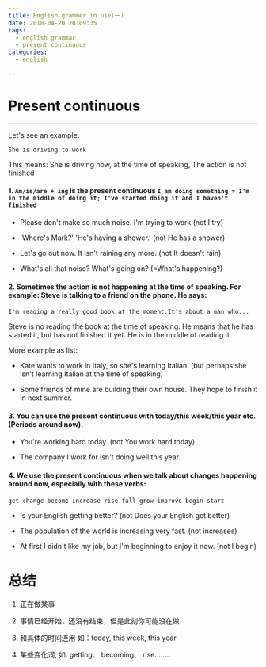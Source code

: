 ```yaml
---
title: English grammer in use(一)
date: 2018-04-20 20:09:35
tags: 
  - english grammar
  - present continuous
categories:
  - english

---
```


# Present continuous
---
Let's see an example:  

`She is driving to work`  

This means: She is driving now, at the time of speaking, The action is not finished  

 #### 1. `Am/is/are + ing` is the present continuous `I am doing something = I'm in the middle of doing it; I've started doing it and I haven't finished`


- Please don't make so much noise. I'm trying to work.(not I try)

- 'Where's Mark?' 'He's having a shower.' (not He has a shower)
	
- Let's go out now. It isn't raining any more. (not It doesn't rain)

- What's all that noise? What's going on? (=What's happening?)

#### 2. Sometimes the action is not happening at the time of speaking. For example: Steve is talking to a friend on the phone. He says:  

`I'm reading a really good book at the moment.It's about a man who...`  

Steve is no reading the book at the time of speaking. He means that he has
started it, but has not finished it yet. He is in the middle of reading it.  

More example as list:  

- Kate wants to work in Italy, so she's learning Italian. (but perhaps she isn't learning Italian at the time of speaking)  

- Some friends of mine are building their own house. They hope to finish it in next summer.  

#### 3. You can use the present continuous with today/this week/this year etc.(Periods around now).  

- You're working hard today. (not You work hard today)

- The company I work for isn't doing well this year.


#### 4. We use the present continuous when we talk about changes happening around now, especially with these verbs:  

`get change become increase rise fall grow improve begin start`  

- Is your English getting better? (not Does your English get better)  

- The population of the world is increasing very fast. (not increases)  

- At first I didn't like my job, but I'm beginning to enjoy it now. (not I begin)

# 总结
1. 正在做某事  

2. 事情已经开始，还没有结束，但是此刻你可能没在做  

3. 和具体的时间连用 如：today, this week, this year  

4. 某些变化词, 如: getting、 becoming、 rise........






